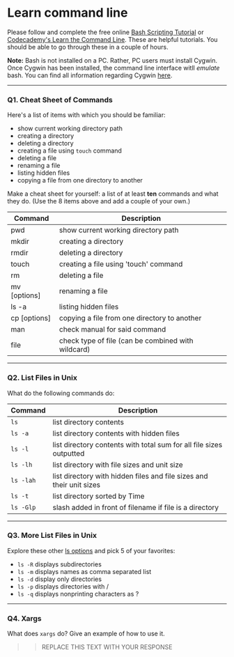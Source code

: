# Learn command line

Please follow and complete the free online [Bash Scripting Tutorial](https://ryanstutorials.net/bash-scripting-tutorial/) or [Codecademy's Learn the Command Line](https://www.codecademy.com/learn/learn-the-command-line). These are helpful tutorials. You should be able to go through these in a couple of hours.

**Note:** Bash is not installed on a PC. Rather, PC users must install Cygwin. Once Cygwin has been installed, the command line interface witll _emulate_ bash. You can find all information regarding Cygwin [here](https://www.cygwin.com/).

---

### Q1.  Cheat Sheet of Commands  

Here's a list of items with which you should be familiar:  
* show current working directory path
* creating a directory
* deleting a directory
* creating a file using `touch` command
* deleting a file
* renaming a file
* listing hidden files
* copying a file from one directory to another

Make a cheat sheet for yourself: a list of at least **ten** commands and what they do.  (Use the 8 items above and add a couple of your own.)  

Command | Description
-------| ---------
pwd | show current working directory path
mkdir | creating a directory
rmdir | deleting a directory
touch <file name> | creating a file using 'touch' command
rm | deleting a file
mv [options] <source> <destination> | renaming a file
ls -a | listing hidden files
cp [options] <source> <destination> | copying a file from one directory to another
man <directory> | check manual for said command
file <directory> | check type of file (can be combined with wildcard)

---

### Q2.  List Files in Unix   

What do the following commands do: 
 
Command | Description
------ | ----------
`ls`    | list directory contents
`ls -a` | list directory contents with hidden files 
`ls -l` | list directory contents with total sum for all file sizes outputted
`ls -lh`| list directory with file sizes and unit size
`ls -lah` | list directory with hidden files and file sizes and their unit sizes
`ls -t` | list directory sorted by Time
`ls -Glp` | slash added in front of filename if file is a directory


---

### Q3.  More List Files in Unix  

Explore these other [ls options](http://www.techonthenet.com/unix/basic/ls.php) and pick 5 of your favorites:

* `ls -R` displays subdirectories
* `ls -m` displays names as comma separated list
* `ls -d` display only directories
* `ls -p` displays directories with /
* `ls -q` displays nonprinting characters as ?

---

### Q4.  Xargs   

What does `xargs` do? Give an example of how to use it.

> > REPLACE THIS TEXT WITH YOUR RESPONSE

 

